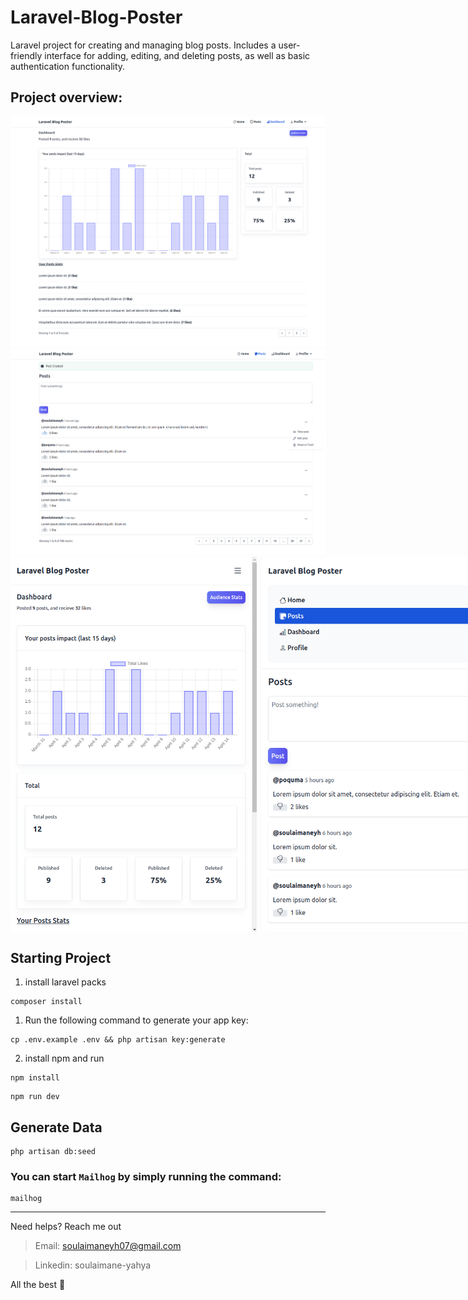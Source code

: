 # Laravel-Blog-Poster

Laravel project for creating and managing blog posts. Includes a user-friendly interface for adding, editing, and deleting posts, as well as basic authentication functionality.

## Project overview:

<img src="./public/assets/img/1.png" alt="project" />
<img src="./public/assets/img/2.png" alt="project" />

<div style="display:flex; gap:8px;">
    <img src="./public/assets/img/responsive-1.png" alt="project" height="600" />
    <img src="./public/assets/img/responsive-2.png" alt="project" height="600" />
</div>

## Starting Project

1. install laravel packs

```composer
composer install
```

1. Run the following command to generate your app key:

```
cp .env.example .env && php artisan key:generate
```

2. install npm and run

```npm
npm install
```

```npm
npm run dev
```

## Generate Data

```
php artisan db:seed
```

### You can start `Mailhog` by simply running the command:
```
mailhog
```

---

Need helps? Reach me out

> Email: soulaimaneyh07@gmail.com

> Linkedin: soulaimane-yahya

All the best :beer:
